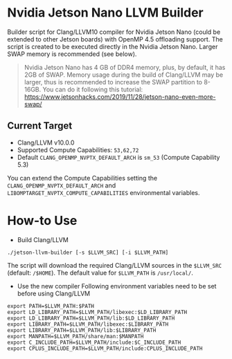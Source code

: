 # Nvidia Jetson Nano LLVM Builder

Builder script for Clang/LLVM10 compiler for Nvidia Jetson Nano (could be extended to other Jetson boards) with OpenMP 4.5 offloading support. The script is created to be executed directly in the Nvidia Jetson Nano. Larger SWAP memory is recommended (see below).

> Nvidia Jetson Nano has 4 GB of DDR4 memory, plus, by default, it has 2GB of SWAP. Memory usage during the build of Clang/LLVM may be larger, thus is recommended to increase the SWAP partition to 8-16GB. You can do it following this tutorial: https://www.jetsonhacks.com/2019/11/28/jetson-nano-even-more-swap/

## Current Target
* Clang/LLVM v10.0.0
* Supported Compute Capabilities: `53,62,72`
* Default `CLANG_OPENMP_NVPTX_DEFAULT_ARCH` is `sm_53` (Compute Capability 5.3)

You can extend the Compute Capabilities setting the `CLANG_OPENMP_NVPTX_DEFAULT_ARCH` and `LIBOMPTARGET_NVPTX_COMPUTE_CAPABILITIES` environmental variables.

# How-to Use
* Build Clang/LLVM
```
./jetson-llvm-builder [-s $LLVM_SRC] [-i $LLVM_PATH]
```

The script will download the required Clang/LLVM sources in the `$LLVM_SRC` (default: `/$HOME`). The default value for `$LLVM_PATH` is `/usr/local/`.

* Use the new compiler
Following environment variables need to be set before using Clang/LLVM
```
export PATH=$LLVM_PATH:$PATH
export LD_LIBRARY_PATH=$LLVM_PATH/libexec:$LD_LIBRARY_PATH
export LD_LIBRARY_PATH=$LLVM_PATH/lib:$LD_LIBRARY_PATH
export LIBRARY_PATH=$LLVM_PATH/libexec:$LIBRARY_PATH
export LIBRARY_PATH=$LLVM_PATH/lib:$LIBRARY_PATH
export MANPATH=$LLVM_PATH/share/man:$MANPATH
export C_INCLUDE_PATH=$LLVM_PATH/include:$C_INCLUDE_PATH
export CPLUS_INCLUDE_PATH=$LLVM_PATH/include:CPLUS_INCLUDE_PATH
```

